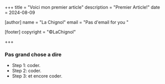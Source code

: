 +++
title = "Voici mon premier article"
description = "Premier Article!"
date = 2024-08-09

[author]
name = "La Chignol"
email = "Pas d'email for you "

[footer]
copyright = "©LaChignol"

+++




### Pas grand chose a dire 

- Step 1: coder.
- Step 2: coder.
- Step 3: et encore coder.
